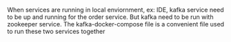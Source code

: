 When services are running in local enviornment, ex: IDE, kafka service need to be up and running for the order service.
But kafka need to be run with zookeeper service.
The kafka-docker-compose file is a convenient file used to run these two services together
